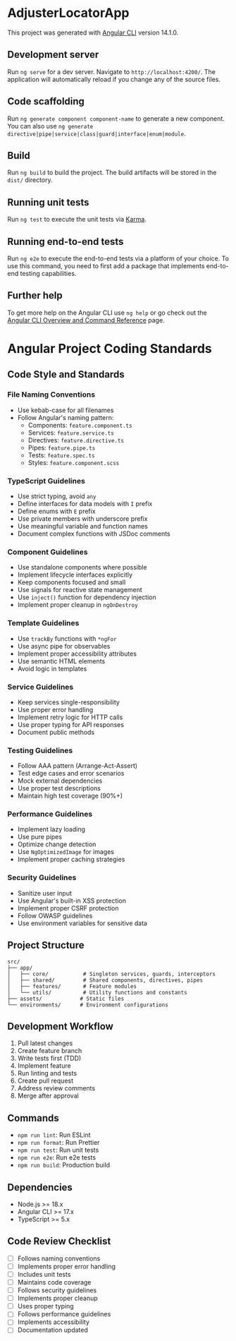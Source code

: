 # AdjusterLocatorApp

This project was generated with [Angular CLI](https://github.com/angular/angular-cli) version 14.1.0.

## Development server

Run `ng serve` for a dev server. Navigate to `http://localhost:4200/`. The application will automatically reload if you change any of the source files.

## Code scaffolding

Run `ng generate component component-name` to generate a new component. You can also use `ng generate directive|pipe|service|class|guard|interface|enum|module`.

## Build

Run `ng build` to build the project. The build artifacts will be stored in the `dist/` directory.

## Running unit tests

Run `ng test` to execute the unit tests via [Karma](https://karma-runner.github.io).

## Running end-to-end tests

Run `ng e2e` to execute the end-to-end tests via a platform of your choice. To use this command, you need to first add a package that implements end-to-end testing capabilities.

## Further help

To get more help on the Angular CLI use `ng help` or go check out the [Angular CLI Overview and Command Reference](https://angular.io/cli) page.

# Angular Project Coding Standards

## Code Style and Standards

### File Naming Conventions
- Use kebab-case for all filenames
- Follow Angular's naming pattern:
  - Components: `feature.component.ts`
  - Services: `feature.service.ts`
  - Directives: `feature.directive.ts`
  - Pipes: `feature.pipe.ts`
  - Tests: `feature.spec.ts`
  - Styles: `feature.component.scss`

### TypeScript Guidelines
- Use strict typing, avoid `any`
- Define interfaces for data models with `I` prefix
- Define enums with `E` prefix
- Use private members with underscore prefix
- Use meaningful variable and function names
- Document complex functions with JSDoc comments

### Component Guidelines
- Use standalone components where possible
- Implement lifecycle interfaces explicitly
- Keep components focused and small
- Use signals for reactive state management
- Use `inject()` function for dependency injection
- Implement proper cleanup in `ngOnDestroy`

### Template Guidelines
- Use `trackBy` functions with `*ngFor`
- Use async pipe for observables
- Implement proper accessibility attributes
- Use semantic HTML elements
- Avoid logic in templates

### Service Guidelines
- Keep services single-responsibility
- Use proper error handling
- Implement retry logic for HTTP calls
- Use proper typing for API responses
- Document public methods

### Testing Guidelines
- Follow AAA pattern (Arrange-Act-Assert)
- Test edge cases and error scenarios
- Mock external dependencies
- Use proper test descriptions
- Maintain high test coverage (90%+)

### Performance Guidelines
- Implement lazy loading
- Use pure pipes
- Optimize change detection
- Use `NgOptimizedImage` for images
- Implement proper caching strategies

### Security Guidelines
- Sanitize user input
- Use Angular's built-in XSS protection
- Implement proper CSRF protection
- Follow OWASP guidelines
- Use environment variables for sensitive data

## Project Structure
```
src/
├── app/
│   ├── core/           # Singleton services, guards, interceptors
│   ├── shared/         # Shared components, directives, pipes
│   ├── features/       # Feature modules
│   └── utils/          # Utility functions and constants
├── assets/            # Static files
└── environments/      # Environment configurations
```

## Development Workflow
1. Pull latest changes
2. Create feature branch
3. Write tests first (TDD)
4. Implement feature
5. Run linting and tests
6. Create pull request
7. Address review comments
8. Merge after approval

## Commands
- `npm run lint`: Run ESLint
- `npm run format`: Run Prettier
- `npm run test`: Run unit tests
- `npm run e2e`: Run e2e tests
- `npm run build`: Production build

## Dependencies
- Node.js >= 18.x
- Angular CLI >= 17.x
- TypeScript >= 5.x

## Code Review Checklist
- [ ] Follows naming conventions
- [ ] Implements proper error handling
- [ ] Includes unit tests
- [ ] Maintains code coverage
- [ ] Follows security guidelines
- [ ] Implements proper cleanup
- [ ] Uses proper typing
- [ ] Follows performance guidelines
- [ ] Implements accessibility
- [ ] Documentation updated
